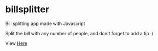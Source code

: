 # billsplitter
Bill splitting app made with Javascript

Split the bill with any number of people, and don't forget to add a tip :)

View [Here](https://odioman.github.io/billsplitter/)
